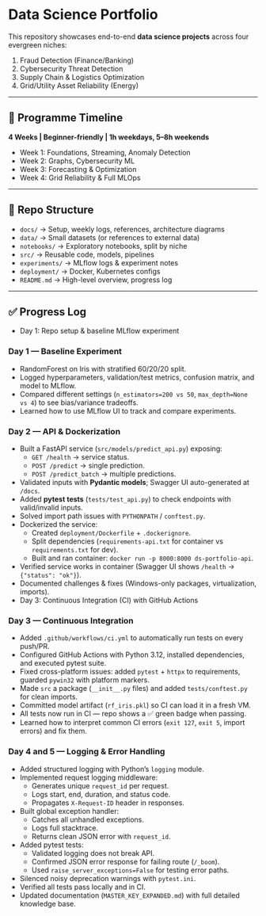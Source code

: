 # Data Science Portfolio

This repository showcases end-to-end **data science projects** across four evergreen niches:
1. Fraud Detection (Finance/Banking)
2. Cybersecurity Threat Detection
3. Supply Chain & Logistics Optimization
4. Grid/Utility Asset Reliability (Energy)

---

## 📅 Programme Timeline
**4 Weeks | Beginner-friendly | 1h weekdays, 5–8h weekends**

- Week 1: Foundations, Streaming, Anomaly Detection
- Week 2: Graphs, Cybersecurity ML
- Week 3: Forecasting & Optimization
- Week 4: Grid Reliability & Full MLOps

---

## 📂 Repo Structure
- `docs/` → Setup, weekly logs, references, architecture diagrams
- `data/` → Small datasets (or references to external data)
- `notebooks/` → Exploratory notebooks, split by niche
- `src/` → Reusable code, models, pipelines
- `experiments/` → MLflow logs & experiment notes
- `deployment/` → Docker, Kubernetes configs
- `README.md` → High-level overview, progress log

---

## ✅ Progress Log
- Day 1: Repo setup & baseline MLflow experiment
### Day 1 — Baseline Experiment
- RandomForest on Iris with stratified 60/20/20 split.
- Logged hyperparameters, validation/test metrics, confusion matrix, and model to MLflow.
- Compared different settings (`n_estimators=200 vs 50`, `max_depth=None vs 4`) to see bias/variance tradeoffs.
- Learned how to use MLflow UI to track and compare experiments.
### Day 2 — API & Dockerization
- Built a FastAPI service (`src/models/predict_api.py`) exposing:
  - `GET /health` → service status.
  - `POST /predict` → single prediction.
  - `POST /predict_batch` → multiple predictions.
- Validated inputs with **Pydantic models**; Swagger UI auto-generated at `/docs`.
- Added **pytest tests** (`tests/test_api.py`) to check endpoints with valid/invalid inputs.
- Solved import path issues with `PYTHONPATH` / `conftest.py`.
- Dockerized the service:
  - Created `deployment/Dockerfile` + `.dockerignore`.
  - Split dependencies (`requirements-api.txt` for container vs `requirements.txt` for dev).
  - Built and ran container: `docker run -p 8000:8000 ds-portfolio-api`.
- Verified service works in container (Swagger UI shows `/health` → `{"status": "ok"}`).
- Documented challenges & fixes (Windows-only packages, virtualization, imports).
- Day 3: Continuous Integration (CI) with GitHub Actions

### Day 3 — Continuous Integration
- Added `.github/workflows/ci.yml` to automatically run tests on every push/PR.  
- Configured GitHub Actions with Python 3.12, installed dependencies, and executed pytest suite.  
- Fixed cross-platform issues: added `pytest` + `httpx` to requirements, guarded `pywin32` with platform markers.  
- Made `src` a package (`__init__.py` files) and added `tests/conftest.py` for clean imports.  
- Committed model artifact (`rf_iris.pkl`) so CI can load it in a fresh VM.  
- All tests now run in CI — repo shows a ✅ green badge when passing.  
- Learned how to interpret common CI errors (`exit 127`, `exit 5`, import errors) and fix them.  

### Day 4 and 5 — Logging & Error Handling
- Added structured logging with Python’s `logging` module.
- Implemented request logging middleware:
  - Generates unique `request_id` per request.
  - Logs start, end, duration, and status code.
  - Propagates `X-Request-ID` header in responses.
- Built global exception handler:
  - Catches all unhandled exceptions.
  - Logs full stacktrace.
  - Returns clean JSON error with `request_id`.
- Added pytest tests:
  - Validated logging does not break API.
  - Confirmed JSON error response for failing route (`/_boom`).
  - Used `raise_server_exceptions=False` for testing error paths.
- Silenced noisy deprecation warnings with `pytest.ini`.
- Verified all tests pass locally and in CI.
- Updated documentation (`MASTER_KEY_EXPANDED.md`) with full detailed knowledge base.
